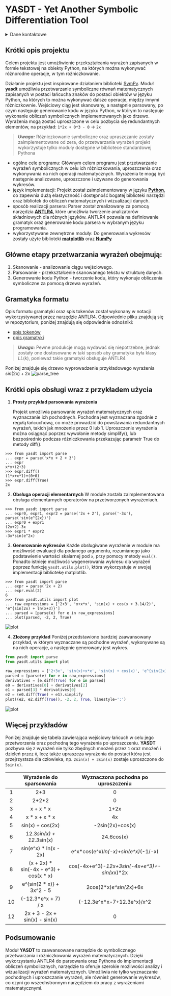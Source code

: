 # YASDT - Yet Another Symbolic Differentiation Tool

<details><summary>Dane kontaktowe</summary>
<ul>
    <li>szemermaksym@student.agh.edu.pl</li> 
</ul>
</details>

## Krótki opis projektu

Celem projektu jest umożliwienie przekształcania wyrażeń zapisanych w
formie tekstowej na obiekty Python, na których można wykonywać różnorodne operacje,
w tym różniczkowanie.

Działanie projektu jest inspirowane działaniem biblioteki [SymPy](https://www.sympy.org/).
Moduł **yasdt** umożliwia przetwarzanie symboliczne równań matematycznych zapisanych w postaci łańcucha
znaków do postaci obiektów w języku Python, na których to można wykonywać dalsze operacje, między innymi różniczkownie.
Wejściowy ciąg jest skanowany, a następnie parsowany, po czym następuje generowanie kodu w języku Python,
w którym to następuje wykonanie obliczeń symbolicznych implementowanych jako drzewo.
Wyrażenia mogą zostać uproszczone w celu pozbycia się redundantnych elementów, na przykład: `1*2x + 0*3 - 0` → `2x`

> **_Uwaga:_**  Różniczkowanie symboliczne oraz upraszczanie zostały zaimplementowane od zera, do przetwarzania wyrażeń
> projekt wykorzystuje tylko moduły dostępne w bibliotece standardowej Pythona

* ogólne cele programu: Głównym celem programu jest przetwarzanie wyrażeń symbolicznych w celu ich różniczkowania,
  uproszczenia oraz wykonywania na nich operacji matematycznych. Wyrażenia te mogą być następnie analizowane,
  uproszczone i używane do generowania wykresów.
* język implementacji: Projekt został zaimplementowany w języku **[Python](https://www.python.org/)**, co zapewnia dużą
  elastyczność i dostępność bogatej biblioteki narzędzi oraz bibliotek do obliczeń matematycznych i wizualizacji danych.
* sposób realizacji parsera: Parser został zrealizowany za pomocą narzędzia **[ANTLR4](https://github.com/antlr/antlr4)**, które umożliwia tworzenie analizatorów składniowych dla różnych języków. ANTLR4 pozwala na definiowanie gramatyk
  oraz generowanie kodu parsera w wybranym języku programowania.
* wykorzystywane zewnętrzne moduły: Do generowania wykresów zostały użyte
  biblioteki **[matplotlib](https://matplotlib.org)** oraz **[NumPy](https://numpy.org/)**

## Główne etapy przetwarzania wyrażeń obejmują:

1. Skanowanie - analizowanie ciągu wejściowego.
2. Parsowanie - przekształcenie skanowanego tekstu w strukturę danych.
3. Generowanie kodu Python - tworzenie kodu, który wykonuje obliczenia symboliczne za pomocą drzewa wyrażeń.

## Gramatyka formatu

Opis formatu gramatyki oraz spis tokenów został wykonany w notacji wykorzystywanej przez narzędzie ANTLR4.
Odpowiednie pliku znajdują się w repozytorium, poniżej znajdują się odpowiednie odnośniki:

* [spis tokenów](https://github.com/MaksymSz/yasdt/blob/master/grammar/ExpressionGrammarLexer.g4)
* [opis gramatyki](https://github.com/MaksymSz/yasdt/blob/master/grammar/ExpressionGrammarParser.g4)

> **_Uwaga:_** Pewne produkcje mogą wydawać się niepotrzebne, jednak zostały one dostosowane w taki sposób aby
> gramatyka była klasy $LL(k)$, ponieważ takie gramatyki obsługuje ANTLR4

Poniżej znajduje się drzewo wyprowadzenie przykładowego wyrażenia $sin(2x) + 2x$
![parse_tree](https://github.com/MaksymSz/yasdt/blob/master/parseTree.png)

## Krótki opis obsługi wraz z przykładem użycia

1. **Prosty przykład parsowania wyrażenia**

   Projekt umożliwia parsowanie wyrażeń matematycznych oraz wyznaczanie ich pochodnych. Pochodna jest wyznaczana zgodnie
   z regułą łańcuchową, co może prowadzić do powstawania redundantnych wyrażeń, takich jak mnożenie przez 0 lub 1.
   Uproszczenie wyrażenia można osiągnąć poprzez wywołanie metody simplify(), lub bezpośrednio podczas różniczkowania
   przekazując parametr True do metody diff().

```console
>>> from yasdt import parse
... expr = parse('x*x + 2 + 3')
... expr
x*x+(2+3)
>>> expr.diff()
(1*x+x*1)+(0+0)
>>> expr.diff(True)
2x
````

2. **Obsługa operacji elementarnych**
   W module została zaimplementowana obsługa elementarnych operatorów na przetworzonych wyrażeniach.

```console
>>> from yasdt import parse
... expr0, expr1, expr2 = parse('2x + 2'), parse('-3x'), parse('sin(e^{2x})')
... expr0 + expr1
(2x+2)-3x
>>> expr1 * expr2
-3x*sin(e^2x)
```

3. **Generowanie wykresów**
   Każde obsługiwane wyrażenie w module ma możliwość ewaluacji dla podanego argumentu, rozumianego jako
   podstawienie wartości skalarnej pod `x`, przy pomocy metody `eval()`.
   Ponadto istnieje możliwość wygenerowania wykresu dla wyrażeń poprzez funkcję `yasdt.utils.plot()`,
   która wykorzystuje w swojej implementacji bibliotekę matplotlib.

```console
>>> from yasdt import parse
... expr = parse('2x + 2)
... expr.eval(2)
6
>>> from yasdt.utils import plot
... raw_expressions = ['2+3', 'x+x*x', 'sin(x) + cos(x + 3.14/2)', 'e^{sin(2x) + ln(x+3)}']
... parsed = [parse(e) for e in raw_expressions]
... plot(parsed, -2, 2, True)
```

![plot](https://github.com/MaksymSz/yasdt/blob/master/plot_demo.png)

4. **Złożony przykład**
   Poniżej przedstawiono bardziej zaawansowany przykład, w którym wyznaczane są pochodne wyrażeń, wykonywane są na nich
   operacje, a następnie generowany jest wykres.

```python
from yasdt import parse
from yasdt.utils import plot

raw_expressions = ['2+3x', 'sin(x)+x*x', 'sin(x) + cos(x)', 'e^{sin(2x) + ln(x+3)}']
parsed = [parse(e) for e in raw_expressions]
derivatives = [e.diff(True) for e in parsed]
e0 = derivatives[0] + derivatives[2]
e1 = parsed[3] * derivatives[0]
e2 = (e0.diff(True) + e1).simplify
plot((e2, e2.diff(True)), -2, 2, True, linestyle=':')
```

![plot](https://github.com/MaksymSz/yasdt/blob/master/plot_adv.png)

## Więcej przykładów

Poniżej znajduje się tabela zawierająca wejściowy łańcuch w celu jego przetworzenia oraz pochodną tego wyrażenia po
uproszczeniu. **YASDT** pozbywa się z wyrażeń nie tylko zbędnych mnożeń przez `1` oraz mnożeń i dzieleń przez `0`, lecz
także upraszcza wyrażenia do postaci która jest przejrzystsza dla człowieka, np. `2sin(x) + 3sin(x)` zostaje uproszczone
do `5sin(x)`.

|    |        Wyrażenie do sparsowania        |     Wyznaczona pochodna po uproszczeniu      |
|:--:|:--------------------------------------:|:--------------------------------------------:|
| 1  |                  2+3                   |                      0                       |
| 2  |                 2+2*2                  |                      0                       |
| 3  |               x + x * x                |                     1+2x                     |
| 4  |             x * x + x * x              |                      4x                      |
| 5  |            sin(x) + cos(2x)            |               -2sin(2x)+cos(x)               |
| 6  |       12.3*sin(x) + 12.3*sin(x)        |                  24.6cos(x)                  |
| 7  |         sin(e^x) * ln(x - 2x)          |     e^x*cos(e^x)*ln(-x)+sin(e^x)*(-1/-x)     |
| 8  | (x + 2x) * sin(-4x + e^3) + cos(x * x) | cos(-4x+e^3)*-12x+3sin(-4x+e^3)+-sin(x*x)*2x |
| 9  |       e^{sin(2 * x)} + 3x^2 - 5        |           2cos(2*x)*e^sin(2*x)+6x            |
| 10 |          (-12.3*e^x + 7) / x           |          (-12.3e^x*x-7+12.3e^x)/x^2          |
| 12 |     2x + 3 - 2x + sin(x) - sin(x)      |                      0                       |

## Podsumowanie

Moduł **YASDT** to zaawansowane narzędzie do symbolicznego przetwarzania i różniczkowania wyrażeń matematycznych. Dzięki
wykorzystaniu ANTLR4 do parsowania oraz Pythona do implementacji obliczeń symbolicznych, narzędzie to oferuje szerokie
możliwości analizy i wizualizacji wyrażeń matematycznych. Umożliwia nie tylko wyznaczanie pochodnych i uproszczanie
wyrażeń, ale również generowanie wykresów, co czyni go wszechstronnym narzędziem do pracy z wyrażeniami matematycznymi.
